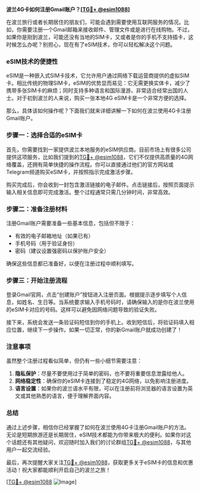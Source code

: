 **波兰4G卡如何注册Gmail账户？[[TG💪+ @esim1088](https://t.me/s/esim1088)]**

在波兰旅行或者长期居住的朋友们，可能会遇到需要使用互联网服务的情况。比如，你需要注册一个Gmail邮箱来接收邮件、管理文件或是进行在线购物。不过，如果你是刚到波兰，可能还没有当地的SIM卡，又或者是你的手机不支持插卡，这时候怎么办呢？别担心，现在有了eSIM技术，你可以轻松解决这个问题。

### eSIM技术的便捷性

eSIM是一种嵌入式SIM卡技术，它允许用户通过网络下载运营商提供的虚拟SIM卡。相比传统的物理SIM卡，eSIM的优势显而易见：它无需更换实体卡，减少了携带多张SIM卡的麻烦；同时支持多种语言和国际漫游，非常适合经常出国的人士。对于初到波兰的人来说，购买一张本地4G eSIM卡是一个非常方便的选择。

那么，具体该如何操作呢？下面我们就来详细讲解一下如何在波兰使用4G卡注册Gmail账户。

### 步骤一：选择合适的eSIM卡

首先，你需要找到一家提供波兰本地服务的eSIM供应商。目前市场上有很多公司提供这项服务，比如我们提到的[TG💪+ @esim1088](https://t.me/s/esim1088)，它们不仅提供高质量的4G网络覆盖，还拥有简单快捷的操作流程。你可以直接通过他们的官方网站或Telegram频道购买eSIM卡，并按照指示完成激活步骤。

购买完成后，你会收到一封包含激活链接的电子邮件。点击链接后，按照页面提示输入相关信息即可完成激活。整个过程通常只需几分钟时间，非常高效。

### 步骤二：准备注册材料

注册Gmail账户需要准备一些基本信息，包括但不限于：

- 有效的电子邮箱地址（如果已有）
- 手机号码（用于验证身份）
- 密码（建议设置强密码以保护账户安全）

确保这些信息都已准备好，以便在注册过程中顺利填写。

### 步骤三：开始注册流程

登录Gmail官网，点击“创建账户”按钮进入注册页面。根据提示逐步填写个人信息，如姓名、生日等。当系统要求输入手机号码时，请确保输入的是你在波兰使用的eSIM卡对应的号码。这样可以避免因网络问题导致的验证失败。

接下来，系统会发送一条验证码短信到你的手机上。收到短信后，将验证码填入相应位置，继续下一步操作。如果一切正常，你的新Gmail账户就成功创建了！

### 注意事项

虽然整个注册过程看似简单，但仍有一些小细节需要注意：

1. **隐私保护**：尽量不要使用过于简单的密码，也不要将重要信息泄露给他人。
2. **网络稳定性**：确保你的eSIM卡连接到了稳定的4G网络，以免影响注册进度。
3. **语言设置**：如果你的波兰语水平有限，可以在注册前将浏览器的语言设置为英文或其他熟悉的语言，便于理解界面内容。

### 总结

通过上述步骤，相信你已经掌握了如何在波兰使用4G卡注册Gmail账户的方法。无论是短期旅游还是长期居住，eSIM技术都能为你带来极大的便利。如果你对这个话题还有其他疑问，欢迎随时加入我们的讨论群组[TG💪+ @esim1088](https://t.me/s/esim1088)，与其他用户一起交流经验。

最后，再次提醒大家关注[TG💪+ @esim1088](https://t.me/s/esim1088)，获取更多关于eSIM卡的信息和优惠活动！祝大家都能顺利开启自己的波兰之旅！

[[TG💪+ @esim1088](https://t.me/s/esim1088) ![Image](https://i.postimg.cc/4NQfJmqS/Snipaste-2025-05-13-00-14-12.png)]